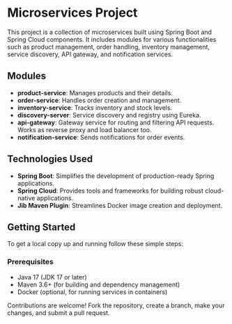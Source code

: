# Microservices Project

This project is a collection of microservices built using Spring Boot and Spring Cloud components. It includes modules for various functionalities such as product management, order handling, inventory management, service discovery, API gateway, and notification services.

## Modules

- **product-service**: Manages products and their details.
- **order-service**: Handles order creation and management.
- **inventory-service**: Tracks inventory and stock levels.
- **discovery-server**: Service discovery and registry using Eureka.
- **api-gateway**: Gateway service for routing and filtering API requests. Works as reverse proxy and load balancer too.
- **notification-service**: Sends notifications for order events.

## Technologies Used

- **Spring Boot**: Simplifies the development of production-ready Spring applications.
- **Spring Cloud**: Provides tools and frameworks for building robust cloud-native applications.
- **Jib Maven Plugin**: Streamlines Docker image creation and deployment.

## Getting Started

To get a local copy up and running follow these simple steps:

### Prerequisites

- Java 17 (JDK 17 or later)
- Maven 3.6+ (for building and dependency management)
- Docker (optional, for running services in containers)

Contributions are welcome! Fork the repository, create a branch, make your changes, and submit a pull request.

